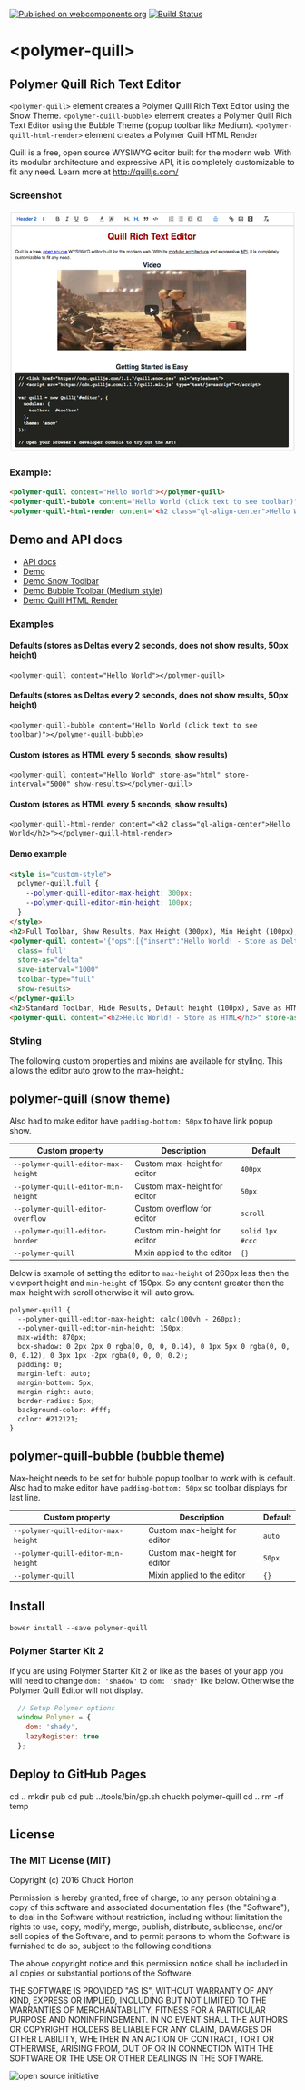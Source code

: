 [![Published on webcomponents.org](https://img.shields.io/badge/webcomponents.org-published-blue.svg)](https://beta.webcomponents.org/element/PolymerElements/paper-button)
[![Build Status](https://travis-ci.org/chuckh/polymer-quill.svg?branch=master)](https://travis-ci.org/chuckh/polymer-quill)

# \<polymer-quill\> 

## Polymer Quill Rich Text Editor

`<polymer-quill>` element creates a Polymer Quill Rich Text Editor using the Snow Theme.
`<polymer-quill-bubble>` element creates a Polymer Quill Rich Text Editor using the Bubble Theme (popup toolbar like Medium).
`<polymer-quill-html-render>` element creates a Polymer Quill HTML Render

Quill is a free, open source WYSIWYG editor built for the modern web.
With its modular architecture and expressive API, it is completely customizable to fit any need.
Learn more at http://quilljs.com/

### Screenshot
![polymer-quill screenshot](polymer-quill-screenshot.png "polymer-quill screenshot")

### Example:
<!---
```
<custom-element-demo>
  <template>
    <script src="../webcomponentsjs/webcomponents-lite.js"></script>
    <script>
      window.Polymer = {
        dom: 'shady',
        lazyRegister: true
      };
    </script>
    <link rel="import" href="polymer-quill.html">
    <link rel="import" href="polymer-quill-bubble.html">
    <link rel="import" href="polymer-quill-html-render.html">
    <style is="custom-style">
      #container {
        display: flex;
      }
    </style>
    <div id="container">
      <next-code-block></next-code-block>
    </div>
    <script>
      // Setup Polymer options
      window.Polymer = {
        dom: 'shady'
      };
    </script>
  </template>
</custom-element-demo>
```
-->
```html
<polymer-quill content="Hello World"></polymer-quill>
<polymer-quill-bubble content="Hello World (click text to see toolbar)" show-results></polymer-quill-bubble>    
<polymer-quill-html-render content='<h2 class="ql-align-center">Hello World</h2>'></polymer-quill-html-render>
```

## Demo and API docs

- [API docs](https://chuckh.github.io/polymer-quill/)
- [Demo](https://chuckh.github.io/polymer-quill/components/polymer-quill/demo/)
- [Demo Snow Toolbar](https://chuckh.github.io/polymer-quill/components/polymer-quill/demo/)
- [Demo Bubble Toolbar (Medium style)](https://chuckh.github.io/polymer-quill/components/polymer-quill/demo/bubble.html)
- [Demo Quill HTML Render](https://chuckh.github.io/polymer-quill/components/polymer-quill/demo/html-render.html)

### Examples

#### Defaults (stores as Deltas every 2 seconds, does not show results, 50px height)

    <polymer-quill content="Hello World"></polymer-quill>

#### Defaults (stores as Deltas every 2 seconds, does not show results, 50px height)

    <polymer-quill-bubble content="Hello World (click text to see toolbar)"></polymer-quill-bubble>    

#### Custom (stores as HTML every 5 seconds, show results)

    <polymer-quill content="Hello World" store-as="html" store-interval="5000" show-results></polymer-quill>

#### Custom (stores as HTML every 5 seconds, show results)

    <polymer-quill-html-render content="<h2 class="ql-align-center">Hello World</h2>"></polymer-quill-html-render>


#### Demo example

```html
<style is="custom-style">
  polymer-quill.full {
    --polymer-quill-editor-max-height: 300px;
    --polymer-quill-editor-min-height: 100px;
  }
</style>
<h2>Full Toolbar, Show Results, Max Height (300px), Min Height (100px), Save as Deltas, Save every 1 second</h2>
<polymer-quill content='{"ops":[{"insert":"Hello World! - Store as Delta"},{"attributes":{"header":2},"insert":"\n"}]}'
  class='full'
  store-as="delta"
  save-interval="1000"
  toolbar-type="full"
  show-results>
</polymer-quill>
<h2>Standard Toolbar, Hide Results, Default height (100px), Save as HTML, Save every 2 seconds</h2>
<polymer-quill content="<h2>Hello World! - Store as HTML</h2>" store-as="html"></polymer-quill>
```

### Styling

The following custom properties and mixins are available for styling. This allows the editor auto grow to the max-height.:

## polymer-quill  (snow theme)
Also had to make editor have `padding-bottom: 50px` to have link popup show.

Custom property | Description | Default
----------------|-------------|----------
`--polymer-quill-editor-max-height` | Custom max-height for editor     | `400px`
`--polymer-quill-editor-min-height` | Custom max-height for editor     | `50px`
`--polymer-quill-editor-overflow`   | Custom overflow for editor       | `scroll`
`--polymer-quill-editor-border`     | Custom min-height for editor     | `solid 1px #ccc`
`--polymer-quill`                   | Mixin applied to the editor      | `{}`

Below is example of setting the editor to `max-height` of 260px less then the viewport height and `min-height` of 150px. So any content greater then the max-height with scroll otherwise it will auto grow.

```
polymer-quill {
  --polymer-quill-editor-max-height: calc(100vh - 260px);
  --polymer-quill-editor-min-height: 150px;
  max-width: 870px;
  box-shadow: 0 2px 2px 0 rgba(0, 0, 0, 0.14), 0 1px 5px 0 rgba(0, 0, 0, 0.12), 0 3px 1px -2px rgba(0, 0, 0, 0.2);
  padding: 0;
  margin-left: auto;
  margin-bottom: 5px;
  margin-right: auto;
  border-radius: 5px;
  background-color: #fff;
  color: #212121;
}
```

## polymer-quill-bubble  (bubble theme)

Max-height needs to be set for bubble popup toolbar to work with is default. 
Also had to make editor have `padding-bottom: 50px` so toolbar displays for last line.

Custom property | Description | Default
----------------|-------------|----------
`--polymer-quill-editor-max-height` | Custom max-height for editor     | `auto`
`--polymer-quill-editor-min-height` | Custom max-height for editor     | `50px`
`--polymer-quill`                   | Mixin applied to the editor  | `{}`

## Install

    bower install --save polymer-quill

### Polymer Starter Kit 2

If you are using Polymer Starter Kit 2 or like as the bases of your app you will need to change `dom: 'shadow'` to `dom: 'shady'` like below. Otherwise the Polymer Quill Editor will not display.

```javascript
  // Setup Polymer options
  window.Polymer = {
    dom: 'shady',
    lazyRegister: true
  };
```

## Deploy to GitHub Pages
cd ..
mkdir pub 
cd pub
../tools/bin/gp.sh chuckh polymer-quill
cd ..
rm -rf temp

## License

### The MIT License (MIT)
Copyright (c) 2016 Chuck Horton

Permission is hereby granted, free of charge, to any person obtaining a copy of this software and associated documentation files (the "Software"), to deal in the Software without restriction, including without limitation the rights to use, copy, modify, merge, publish, distribute, sublicense, and/or sell copies of the Software, and to permit persons to whom the Software is furnished to do so, subject to the following conditions:

The above copyright notice and this permission notice shall be included in all copies or substantial portions of the Software.

THE SOFTWARE IS PROVIDED "AS IS", WITHOUT WARRANTY OF ANY KIND, EXPRESS OR IMPLIED, INCLUDING BUT NOT LIMITED TO THE WARRANTIES OF MERCHANTABILITY, FITNESS FOR A PARTICULAR PURPOSE AND NONINFRINGEMENT. IN NO EVENT SHALL THE AUTHORS OR COPYRIGHT HOLDERS BE LIABLE FOR ANY CLAIM, DAMAGES OR OTHER LIABILITY, WHETHER IN AN ACTION OF CONTRACT, TORT OR OTHERWISE, ARISING FROM, OUT OF OR IN CONNECTION WITH THE SOFTWARE OR THE USE OR OTHER DEALINGS IN THE SOFTWARE.

![open source initiative](https://github.com/chuckh/polymer-quill/raw/master/images/open-source-initiative.png)
